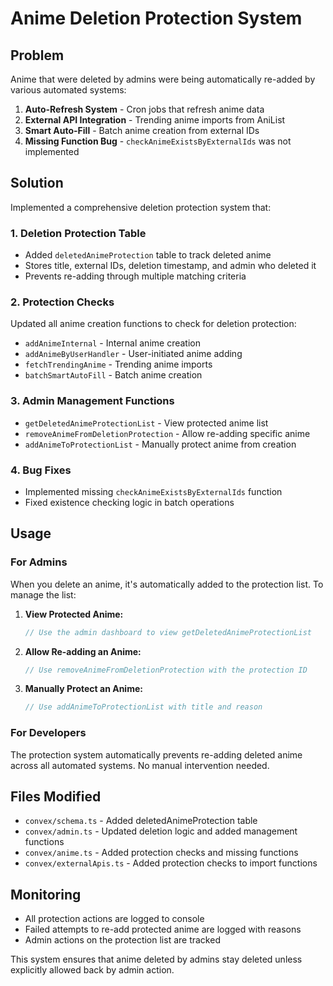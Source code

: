 # Anime Deletion Protection System

## Problem
Anime that were deleted by admins were being automatically re-added by various automated systems:

1. **Auto-Refresh System** - Cron jobs that refresh anime data
2. **External API Integration** - Trending anime imports from AniList
3. **Smart Auto-Fill** - Batch anime creation from external IDs
4. **Missing Function Bug** - `checkAnimeExistsByExternalIds` was not implemented

## Solution
Implemented a comprehensive deletion protection system that:

### 1. Deletion Protection Table
- Added `deletedAnimeProtection` table to track deleted anime
- Stores title, external IDs, deletion timestamp, and admin who deleted it
- Prevents re-adding through multiple matching criteria

### 2. Protection Checks
Updated all anime creation functions to check for deletion protection:
- `addAnimeInternal` - Internal anime creation
- `addAnimeByUserHandler` - User-initiated anime adding
- `fetchTrendingAnime` - Trending anime imports
- `batchSmartAutoFill` - Batch anime creation

### 3. Admin Management Functions
- `getDeletedAnimeProtectionList` - View protected anime list
- `removeAnimeFromDeletionProtection` - Allow re-adding specific anime
- `addAnimeToProtectionList` - Manually protect anime from creation

### 4. Bug Fixes
- Implemented missing `checkAnimeExistsByExternalIds` function
- Fixed existence checking logic in batch operations

## Usage

### For Admins
When you delete an anime, it's automatically added to the protection list. To manage the list:

1. **View Protected Anime:**
   ```typescript
   // Use the admin dashboard to view getDeletedAnimeProtectionList
   ```

2. **Allow Re-adding an Anime:**
   ```typescript
   // Use removeAnimeFromDeletionProtection with the protection ID
   ```

3. **Manually Protect an Anime:**
   ```typescript
   // Use addAnimeToProtectionList with title and reason
   ```

### For Developers
The protection system automatically prevents re-adding deleted anime across all automated systems. No manual intervention needed.

## Files Modified
- `convex/schema.ts` - Added deletedAnimeProtection table
- `convex/admin.ts` - Updated deletion logic and added management functions
- `convex/anime.ts` - Added protection checks and missing functions
- `convex/externalApis.ts` - Added protection checks to import functions

## Monitoring
- All protection actions are logged to console
- Failed attempts to re-add protected anime are logged with reasons
- Admin actions on the protection list are tracked

This system ensures that anime deleted by admins stay deleted unless explicitly allowed back by admin action.
